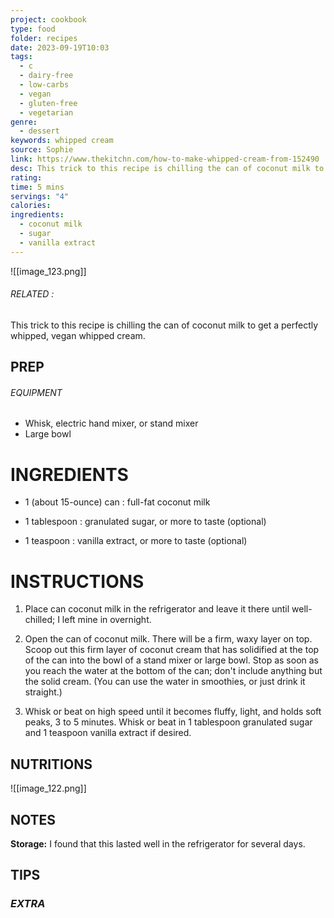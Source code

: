 ```yaml
---
project: cookbook
type: food
folder: recipes
date: 2023-09-19T10:03
tags:
  - c
  - dairy-free
  - low-carbs
  - vegan
  - gluten-free
  - vegetarian
genre:
  - dessert
keywords: whipped cream
source: Sophie
link: https://www.thekitchn.com/how-to-make-whipped-cream-from-152490
desc: This trick to this recipe is chilling the can of coconut milk to get a perfectly whipped, vegan whipped cream.
rating: 
time: 5 mins
servings: "4"
calories: 
ingredients:
  - coconut milk
  - sugar
  - vanilla extract
---
```


![[image_123.png]]
###### *RELATED* : 

This trick to this recipe is chilling the can of coconut milk to get a perfectly whipped, vegan whipped cream.

## PREP

###### EQUIPMENT
- Whisk, electric hand mixer, or stand mixer
- Large bowl

# INGREDIENTS

- 1 (about 15-ounce) can : full-fat coconut milk
    
- 1 tablespoon : granulated sugar, or more to taste (optional)
    
- 1 teaspoon : vanilla extract, or more to taste (optional)

# INSTRUCTIONS

1. Place can coconut milk in the refrigerator and leave it there until well-chilled; I left mine in overnight.
    
2. Open the can of coconut milk. There will be a firm, waxy layer on top. Scoop out this firm layer of coconut cream that has solidified at the top of the can into the bowl of a stand mixer or large bowl. Stop as soon as you reach the water at the bottom of the can; don't include anything but the solid cream. (You can use the water in smoothies, or just drink it straight.)
    
3. Whisk or beat on high speed until it becomes fluffy, light, and holds soft peaks, 3 to 5 minutes. Whisk or beat in 1 tablespoon granulated sugar and 1 teaspoon vanilla extract if desired.


## NUTRITIONS

![[image_122.png]]

## NOTES

**Storage:** I found that this lasted well in the refrigerator for several days.

## TIPS



### *EXTRA*



